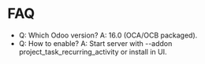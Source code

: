 # FAQ

- Q: Which Odoo version? A: 16.0 (OCA/OCB packaged).
- Q: How to enable? A: Start server with --addon project_task_recurring_activity or install in UI.
